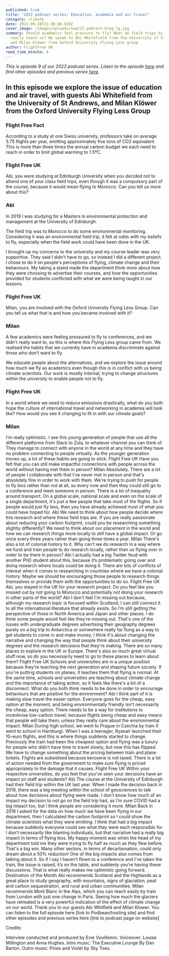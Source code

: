 ```yaml
---
published: true
title: "2022 podcast series: Education, academia and air travel"
category: climate
date: 2022-09-28T21:38:40.838Z
cover_image: /images/uploads/sept22-podcast-blog-lg.jpg
summary: Should academics feel pressure to fly? What do field trips by air
  really teach us? We speak to Abi Whitefield from the University of St Andrews
  and Milan Klöwer from Oxford University Flying Less group
author: FlightFree UK
read_time_minute: 8
---
```

*This is episode 9 of our 2022 podcast series. Listen to the episode [here](https://flightfreeuk.podbean.com/e/2022-series-education-academia-and-air-travel/) and find other episodes and previous series [here](/podcast).*

## In this episode we explore the issue of education and air travel, with guests Abi Whitefield from the University of St Andrews, and Milan Klöwer from the Oxford University Flying Less Group

### Flight Free Fact

According to a study at one Swiss university, professors take on average 3.75 flights per year, emitting approximately five tons of CO2 equivalent. This is more than three times the annual carbon budget we each need to reach in order to limit global warming to 1.5ºC.

### Flight Free UK

Abi, you were studying at Edinburgh University when you decided not to attend one of your class field trips, even though it was a compulsory part of the course, because it would mean flying to Morocco. Can you tell us more about this?

### Abi

In 2019 I was studying for a Masters in environmental protection and management at the University of Edinburgh. 

The field trip was to Morocco to do some environmental monitoring. Considering it was an environmental field trip, it felt at odds with my beliefs to fly, especially when the field work could have been done in the UK.

I brought up my concerns to the university and my course leader was very supportive. They said I didn’t have to go, so instead I did a different project. I chose to do it on people's perceptions of flying, climate change and their behaviours. My taking a stand made the department think more about how they were choosing to advertise their courses, and how the opportunities provided for students conflicted with what we were being taught in our lessons. 

### Flight Free UK

Milan, you are involved with the Oxford University Flying Less Group. Can you tell us what that is and how you became involved with it?

### Milan

A few academics were feeling pressured to fly to conferences, and we didn't really want to, so this is where this Flying Less group came from. We realised the habits that we currently have in academia discriminate against those who don’t want to fly. 

We educate people about the alternatives, and we explore the issue around how much we fly as academics even though this is in conflict with us being climate scientists. Our work is mostly internal, trying to change structures within the university to enable people not to fly.

### Flight Free UK

In a world where we need to reduce emissions drastically, what do you both hope the culture of international travel and networking in academia will look like? How would you see it changing to fit in with our climate goals?

### Milan

I'm really optimistic. I see this young generation of people that use all the different platforms from Slack to Zula, to whatever channel you can think of. They manage to connect with anyone in the world at any time and they have no problem connecting to people virtually. As the younger generation moves up, a lot of these habits are going to stick. 
Flight Free UK
Have you felt that you can still make impactful connections with people across the world without having met them in person?
Milan
Absolutely. There are a lot of people I collaborate with that I’ve never met in person and that's absolutely fine in order to work with them. 
We're trying to push for people to fly less rather than not at all, so every now and then they could still go to a conference and meet someone in person. 
There is a lot of inequality around transport. On a global scale, national scale and even on the scale of a single department, it's just a few people that take most of the flights.
So if people would just fly less, then you have already achieved most of what you could have hoped for. 
Abi
We need to think about how people decide where this research and where these field trips are. If you are really passionate about reducing your carbon footprint, could you be researching something slightly differently?
We need to think about our placement in the world and how we can research things more locally to still have a global impact. Or go once every three years rather than going three times a year.
Milan
There's also a lot of colonial history to it. Why can’t we do research in a way where we fund and train people to do research locally, rather than us flying over in order to be there in person? 
Abi
I actually had a big Twitter feud with another PhD student about this, because it’s problematic going over and doing research where locals could be doing it. There are lots of conflicts of interest when it comes to researching in countries where we have a colonial history. Maybe we should be encouraging those people to research things themselves or provide them with the opportunities to do so.
Flight Free UK
Abi, you stayed in the UK for your research project. Do you feel like you missed out by not going to Morocco and potentially not doing your research in other parts of the world?
Abi
I don't feel I'm missing out because, although my research topic is focused within Scotland, I can still connect it to all the international literature that already exists. So I’m still getting the perspective of those in North America and Japan and other places.
I do think some people would feel like they're missing out. That's one of the issues with undergraduate degrees advertising their geography degrees purely on a big trip to Antarctica or somewhere really far flung as a way to get students to come in and make money. 
I think it's about changing the narrative and changing the way that people think about their university degrees and the research decisions that they're making.
There are so many places to explore in the UK or Europe. There's also so much great virtual stuff now, so do you necessarily need to go to these places to learn about them?
Flight Free UK
Schools and universities are in a unique position because they're teaching the next generation and shaping future society. If you're putting students on planes, it teaches them that flying is normal. 
At the same time, schools and universities are teaching about climate change and the importance of taking action, so it feels like there's a bit of a disconnect. What do you both think needs to be done in order to encourage behaviours that are positive for the environment?
Abi
I think part of it is making slow travel the easier option. Everyone goes for the cheap, easy option at the moment, and being environmentally friendly isn't necessarily the cheap, easy option.
There needs to be a way for institutions to incentivise low-carbon travel, because flights being cheap and easy means that people will take them, unless they really care about the environmental impact.
Milan
During high school, we went to Prague in Czechia by train (I went to school in Hamburg).
When I was a teenager, Ryanair launched their 10-euro flights, and this is where things suddenly started to change. Previously the train had been the cheapest option and flying was a luxury for people who didn’t have time to travel slowly, but now this has flipped.
We have to change something about the pricing between train and plane tickets. Flights are subsidised because kerosene is not taxed. There is a lot of action needed from the government to make sure flying is priced appropriately to the damage that it causes.
Flight Free UK
Within your respective universities, do you feel that you've seen your decisions have an impact on staff and students?
Abi
The course at the University of Edinburgh had their field trip within the UK last year. When I made the decision back in 2019, there was a big meeting within the school of geosciences to talk about how decisions about flying were made.
I don't know how much of an impact my decision to not go on the field trip had, as I'm sure COVID had a big impact too, but I think people are considering it more.
Milan
Back in 2018 I asked for the data on how much we have been flying in our department, then I calculated the carbon footprint so I could show the climate scientists what they were emitting. 
I think that had a big impact because suddenly everyone could see what they were each responsible for. I don't necessarily like blaming individuals, but that narrative had a really big impact in terms of flying less.
My happy moment was when the head of my department told me they were trying to fly half as much as they flew before. That's a big win. Many other sectors, in terms of decarbonation, could only dream about a 50% reduction!
One of the big impacts also comes from talking about it. So if I say I haven’t flown to a conference and I've taken the train, the issue is raised, it’s on the table, and suddenly you’re having these discussions. That is what really makes me optimistic going forward.
Destination of the Month
Abi recommends Scotland and the Highlands as a great place to study geography, with mountains, signs of glaciation, peat and carbon sequestration, and rural and urban communities.
Milan recommends Mont Blanc in the Alps, which you can reach easily by train from London with just one change in Paris. Seeing how much the glaciers have retreated is a very powerful indication of the effect of climate change on our world.
Thank you to our guests Abi Whitfield and Milan Klower. You can listen to the full episode here \[link to Podbean/hosting site] and find other episodes and previous series here \[link to podcast page on website]

Credits:

Interview conducted and produced by Evie Vouillemin. Voiceover: Louise Millington and Anna Hughes. Intro music: The Executive Lounge By Dan Barton. Outro music: Pines and Violet by Sky Toes.